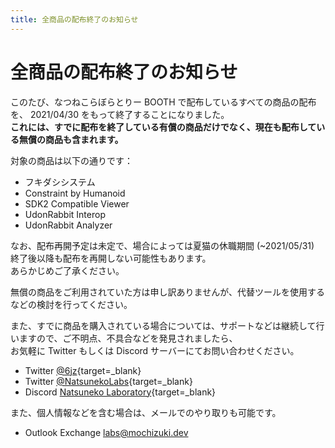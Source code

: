 ```yaml
---
title: 全商品の配布終了のお知らせ
---
```


# 全商品の配布終了のお知らせ

このたび、なつねこらぼらとりー BOOTH で配布しているすべての商品の配布を、 2021/04/30 をもって終了することになりました。  
**これには、すでに配布を終了している有償の商品だけでなく、現在も配布している無償の商品も含まれます。**

対象の商品は以下の通りです：

-   フキダシシステム
-   Constraint by Humanoid
-   SDK2 Compatible Viewer
-   UdonRabbit Interop
-   UdonRabbit Analyzer

なお、配布再開予定は未定で、場合によっては夏猫の休職期間 (~2021/05/31) 終了後以降も配布を再開しない可能性もあります。  
あらかじめご了承ください。

無償の商品をご利用されていた方は申し訳ありませんが、代替ツールを使用するなどの検討を行ってください。

また、すでに商品を購入されている場合については、サポートなどは継続して行いますので、ご不明点、不具合などを発見されましたら、  
お気軽に Twitter もしくは Discord サーバーにてお問い合わせください。

-   Twitter [@6jz](https://twitter.com/6jz){target=\_blank}
-   Twitter [@NatsunekoLabs](https://twitter.com/NatsunekoLabs){target=\_blank}
-   Discord [Natsuneko Laboratory](https://discord.gg/h42BzsFtD2){target=\_blank}

また、個人情報などを含む場合は、メールでのやり取りも可能です。

-   Outlook Exchange [labs@mochizuki.dev](mailto:labs@mochizuki.dev)
